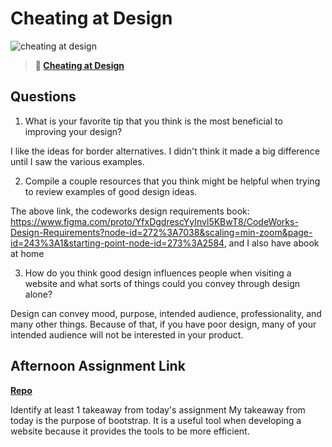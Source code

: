 # Cheating at Design

![cheating at design](https://bcw.blob.core.windows.net/public/img/courses/5247609446691139)

> **📖 [Cheating at Design](https://codeworksacademy.com/fs-student-guide/resources/wk1/04-Cheating-at-Design)**

## Questions

1. What is your favorite tip that you think is the most beneficial to improving your design?

I like the ideas for border alternatives. I didn't think it made a big difference until I saw the various examples.

2. Compile a couple resources that you think might be helpful when trying to review examples of good design ideas.

The above link, the codeworks design requirements book: https://www.figma.com/proto/YfxDgdrescYyInvl5KBwT8/CodeWorks-Design-Requirements?node-id=272%3A7038&scaling=min-zoom&page-id=243%3A1&starting-point-node-id=273%3A2584, and I also have abook at home

3. How do you think good design influences people when visiting a website and what sorts of things could you convey through design alone?

Design can convey mood, purpose, intended audience, professionality, and many other things. Because of that, if you have poor design, many of your intended audience will not be interested in your product.

## Afternoon Assignment Link

**[Repo](https://github.com/Ethan-Johnson17/day-3)**

Identify at least 1 takeaway from today's assignment
My takeaway from today is the purpose of bootstrap. It is a useful tool when developing a website because it provides the tools to be more efficient.